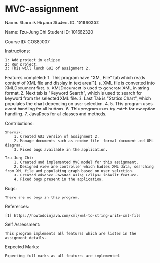 # MVC-assignment

Name: 		Sharmik Hirpara
Student ID: 101980352

Name: 		Tzu-Jung Chi
Student ID: 101662320

Course ID:	COS80007

Instructions:

	1: Add project in eclipse
	2: Run project.
	3: This will lunch GUI of assignment 2.

Features completed:
	1. This program have "XML File" tab which reads content of XML file and display in text area[1].
		a. XML file is converted into XMLDocument first.
		b. XMLDocument is used to generate XML in string format.
	2. Next tab is "Keyword Search", which is used to search for keyword from the selected XML file.
	3. Last Tab is "Statics Chart", which populates the chart depending on user selection.
	4. 
	5. This program uses event handling for all buttons.
	6. This program uses try catch for exception handling.
	7. JavaDocs for all classes and methods.

Contributions:
	
	Sharmik:
		1. Created GUI version of assignment 2.
		2. Manage documents such as readme file, formal document and UML diagram.
		3. Fixed bugs available in the application.

	Tzu-Jung Chi:
		1. Created and implemented MVC model for this assignment.
		2. Designed view ane controller which hadles XML data, searching from XML file and populating graph based on user selection.
		3. Created advance JavaDoc using Eclipse inbuilt feature.
		4. Fixed bugs present in the application.

Bugs:

	There are no bugs in this program.

References:

	[1] https://howtodoinjava.com/xml/xml-to-string-write-xml-file

Self Assessment:
	
	This program implements all features which are listed in the assignment details. 

Expected Marks:
	
	Expecting full marks as all features are implemented.

